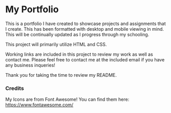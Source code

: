 # My Portfolio

This is a portfolio I have created to showcase projects and assignments that I create. This has been formatted with desktop and mobile viewing in mind. This will be continually updated as I progress through my schooling. 

This project will primarily utilize HTML and CSS.

Working links are included in this project to review my work as well as contact me. Please feel free to contact me at the included email if you have any business inqueries! 

Thank you for taking the time to review my README.


### Credits

My Icons are from Font Awesome! You can find them here:
    https://www.fontawesome.com/